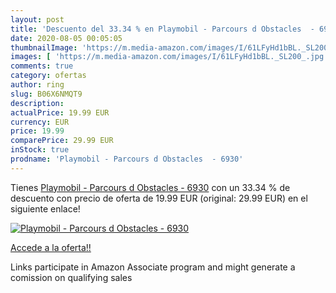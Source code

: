 ```yaml
---
layout: post
title: 'Descuento del 33.34 % en Playmobil - Parcours d Obstacles  - 6930'
date: 2020-08-05 00:05:05
thumbnailImage: 'https://m.media-amazon.com/images/I/61LFyHd1bBL._SL200_.jpg'
images: [ 'https://m.media-amazon.com/images/I/61LFyHd1bBL._SL200_.jpg' ]
comments: true
category: ofertas
author: ring
slug: B06X6NMQT9
description:
actualPrice: 19.99 EUR
currency: EUR
price: 19.99
comparePrice: 29.99 EUR
inStock: true
prodname: 'Playmobil - Parcours d Obstacles  - 6930'
---
```


Tienes [Playmobil - Parcours d Obstacles  - 6930](https://www.amazon.fr/dp/B06X6NMQT9/?tag=tolees0d-21) con un 33.34 % de descuento con precio de oferta de 19.99 EUR (original: 29.99 EUR) en el siguiente enlace!

[![Playmobil - Parcours d Obstacles  - 6930](https://m.media-amazon.com/images/I/61LFyHd1bBL._SL200_.jpg)](https://www.amazon.fr/dp/B06X6NMQT9/?tag=tolees0d-21)

[Accede a la oferta!!](https://www.amazon.fr/dp/B06X6NMQT9/?tag=tolees0d-21)

Links participate in Amazon Associate program and might generate a comission on qualifying sales


